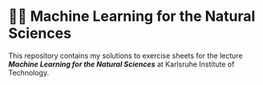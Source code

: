 # 🔬🤖 Machine Learning for the Natural Sciences

This repository contains my solutions to exercise sheets for the lecture ***Machine Learning for the Natural Sciences*** at Karlsruhe Institute of Technology.
